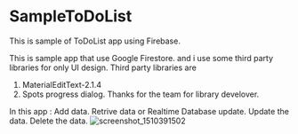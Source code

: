 # SampleToDoList
This is sample of ToDoList app using Firebase.

This is sample app that use Google Firestore. and i use some third party libraries for only UI design.
Third party libraries are
1. MaterialEditText-2.1.4
2. Spots progress dialog.
Thanks for the team for library develover.

In this app :
Add data.
Retrive data or Realtime Database update.
Update the data.
Delete the data.
![screenshot_1510391502](https://user-images.githubusercontent.com/9721321/32688040-57f1661a-c6ef-11e7-9032-71db0801e319.png)
